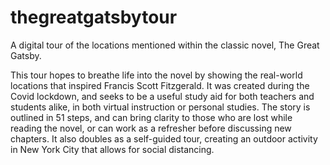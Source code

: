 # thegreatgatsbytour
A digital tour of the locations mentioned within the classic novel, The Great Gatsby. 

This tour hopes to breathe life into the novel by showing the real-world locations that inspired Francis Scott Fitzgerald. It was created during the Covid lockdown, and seeks to be a useful study aid for both teachers and students alike, in both virtual instruction or personal studies. The story is outlined in 51 steps, and can bring clarity to those who are lost while reading the novel, or can work as a refresher before discussing new chapters. It also doubles as a self-guided tour, creating an outdoor activity in New York City that allows for social distancing. 
